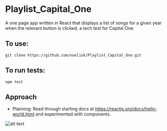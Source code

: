 # Playlist_Capital_One

A one page app written in React that displays a list of songs for a given year when the relevant button is clicked, a tech test for Capital One.

## To use:

```
git clone https://github.com/noel1uk/Playlist_Capital_One.git
```

## To run tests:

```
npm test
```

## Approach
* Planning: Read through starting docs at https://reactjs.org/docs/hello-world.html and experimented with components.

![alt text](https://raw.githubusercontent.com/username/projectname/branch/path/to/img.png)

